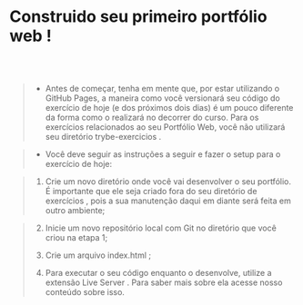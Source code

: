 # Construido seu primeiro portfólio web !
<br><br/>

>- Antes de começar, tenha em mente que, por estar utilizando o GitHub Pages, a maneira como você versionará seu código do exercício de hoje (e dos próximos dois dias) é um pouco diferente da forma como o realizará no decorrer do curso. Para os exercícios relacionados ao seu Portfólio Web, você não utilizará seu diretório trybe-exercicios .

>- Você deve seguir as instruções a seguir e fazer o setup para o exercício de hoje:

>1. Crie um novo diretório onde você vai desenvolver o seu portfólio. É importante que ele seja criado fora do seu diretório de exercícios , pois a sua manutenção daqui em diante será feita em outro ambiente;

>2. Inicie um novo repositório local com Git no diretório que você criou na etapa 1;
>
>3. Crie um arquivo index.html ;
>
>4. Para executar o seu código enquanto o desenvolve, utilize a extensão Live Server . Para saber mais sobre ela acesse nosso conteúdo sobre isso.